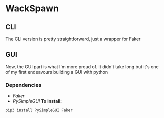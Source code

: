 # WackSpawn

## CLI 
The CLI version is pretty straightforward, just a wrapper for Faker

## GUI
Now, the GUI part is what I'm more proud of. It didn't take long but it's one of my first endeavours building a GUI with python


### Dependencies
* *Faker*
* *PySimpleGUI*
**To install:**
```bash
pip3 install PySimpleGUI Faker
```

